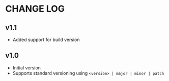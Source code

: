 # CHANGE LOG

## v1.1
- Added support for build version

## v1.0
- Initial version
- Supports standard versioning using `<version> | major | minor | patch`